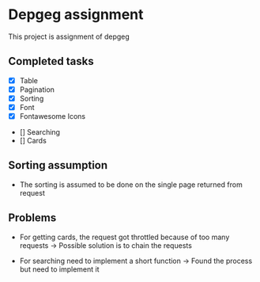 # Depgeg assignment

This project is assignment of depgeg

## Completed tasks

- [x] Table
- [x] Pagination
- [x] Sorting
- [x] Font
- [x] Fontawesome Icons
- [] Searching
- [] Cards

## Sorting assumption

- The sorting is assumed to be done on the single page returned from request

## Problems

- For getting cards, the request got throttled because of too many requests
  -> Possible solution is to chain the requests

- For searching need to implement a short function
  -> Found the process but need to implement it
